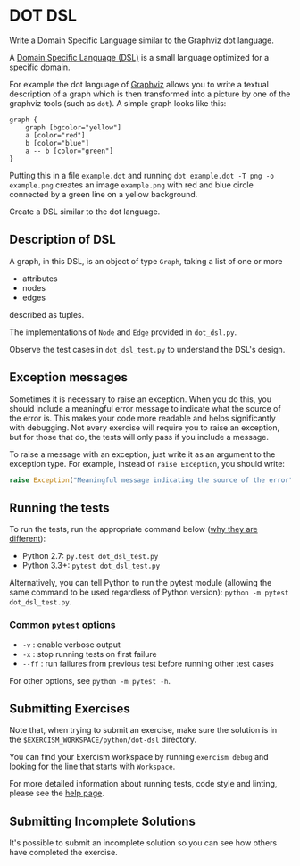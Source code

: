 # DOT DSL

Write a Domain Specific Language similar to the Graphviz dot language.

A [Domain Specific Language
(DSL)](https://en.wikipedia.org/wiki/Domain-specific_language) is a
small language optimized for a specific domain.

For example the dot language of [Graphviz](http://graphviz.org) allows
you to write a textual description of a graph which is then transformed
into a picture by one of the graphviz tools (such as `dot`). A simple
graph looks like this:

    graph {
        graph [bgcolor="yellow"]
        a [color="red"]
        b [color="blue"]
        a -- b [color="green"]
    }

Putting this in a file `example.dot` and running `dot example.dot -T png
-o example.png` creates an image `example.png` with red and blue circle
connected by a green line on a yellow background.

Create a DSL similar to the dot language.

## Description of DSL

A graph, in this DSL, is an object of type `Graph`, taking a list of one 
or more

+ attributes
+ nodes
+ edges

described as tuples.

The implementations of `Node` and `Edge` provided in `dot_dsl.py`.

Observe the test cases in `dot_dsl_test.py` to understand the DSL's design.


## Exception messages

Sometimes it is necessary to raise an exception. When you do this, you should include a meaningful error message to
indicate what the source of the error is. This makes your code more readable and helps significantly with debugging. Not
every exercise will require you to raise an exception, but for those that do, the tests will only pass if you include
a message.

To raise a message with an exception, just write it as an argument to the exception type. For example, instead of
`raise Exception`, you should write:

```python
raise Exception("Meaningful message indicating the source of the error")
```

## Running the tests

To run the tests, run the appropriate command below ([why they are different](https://github.com/pytest-dev/pytest/issues/1629#issue-161422224)):

- Python 2.7: `py.test dot_dsl_test.py`
- Python 3.3+: `pytest dot_dsl_test.py`

Alternatively, you can tell Python to run the pytest module (allowing the same command to be used regardless of Python version):
`python -m pytest dot_dsl_test.py`.

### Common `pytest` options

- `-v` : enable verbose output
- `-x` : stop running tests on first failure
- `--ff` : run failures from previous test before running other test cases

For other options, see `python -m pytest -h`.

## Submitting Exercises

Note that, when trying to submit an exercise, make sure the solution is in the `$EXERCISM_WORKSPACE/python/dot-dsl` directory.

You can find your Exercism workspace by running `exercism debug` and looking for the line that starts with `Workspace`.

For more detailed information about running tests, code style and linting,
please see the [help page](http://exercism.io/languages/python).

## Submitting Incomplete Solutions

It's possible to submit an incomplete solution so you can see how others have completed the exercise.
